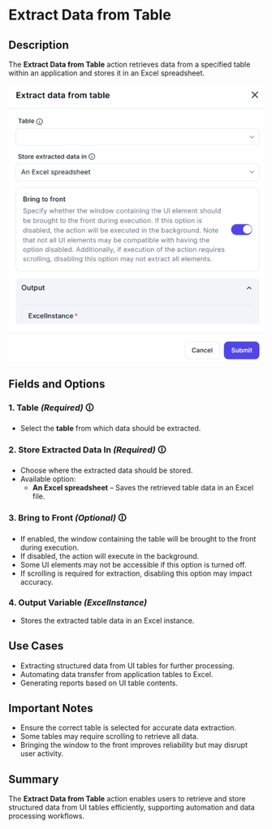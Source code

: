 # Extract Data from Table

## Description  

The **Extract Data from Table** action retrieves data from a specified table within an application and stores it in an Excel spreadsheet.

![Extract Data from Table UI](extract-data-from-table.png)

## Fields and Options  

### **1. Table** *(Required)* 🛈  

- Select the **table** from which data should be extracted.

### **2. Store Extracted Data In** *(Required)* 🛈  

- Choose where the extracted data should be stored.  
- Available option:  
  - **An Excel spreadsheet** – Saves the retrieved table data in an Excel file.

### **3. Bring to Front** *(Optional)* 🛈  

- If enabled, the window containing the table will be brought to the front during execution.  
- If disabled, the action will execute in the background.  
- Some UI elements may not be accessible if this option is turned off.  
- If scrolling is required for extraction, disabling this option may impact accuracy.

### **4. Output Variable** *(ExcelInstance)*  

- Stores the extracted table data in an Excel instance.

## Use Cases  

- Extracting structured data from UI tables for further processing.  
- Automating data transfer from application tables to Excel.  
- Generating reports based on UI table contents.

## Important Notes  

- Ensure the correct table is selected for accurate data extraction.  
- Some tables may require scrolling to retrieve all data.  
- Bringing the window to the front improves reliability but may disrupt user activity.

## Summary  

The **Extract Data from Table** action enables users to retrieve and store structured data from UI tables efficiently, supporting automation and data processing workflows.
